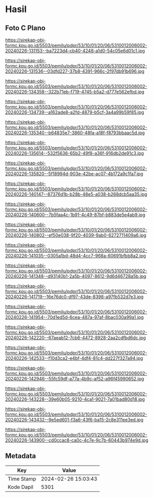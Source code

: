 # Hasil

## Foto C Plano

https://sirekap-obj-formc.kpu.go.id/5503/pemilu/pdpr/53/10/01/20/06/5310012006002-20240226-131153--ba7223d4-cb40-4248-a1d0-54c05e6d01c1.jpg

https://sirekap-obj-formc.kpu.go.id/5503/pemilu/pdpr/53/10/01/20/06/5310012006002-20240226-131536--03dfd227-37b8-4391-966c-2f97db91b696.jpg

https://sirekap-obj-formc.kpu.go.id/5503/pemilu/pdpr/53/10/01/20/06/5310012006002-20240226-134358--322b71eb-f719-4745-b5a2-d777e562efbd.jpg

https://sirekap-obj-formc.kpu.go.id/5503/pemilu/pdpr/53/10/01/20/06/5310012006002-20240226-134739--a162ade8-a2fd-4879-b5cf-3a4a99b59f85.jpg

https://sirekap-obj-formc.kpu.go.id/5503/pemilu/pdpr/53/10/01/20/06/5310012006002-20240226-135340--b64835e7-3860-48fa-a18f-f8793bbaac5d.jpg

https://sirekap-obj-formc.kpu.go.id/5503/pemilu/pdpr/53/10/01/20/06/5310012006002-20240226-135614--532f5636-65b2-49f8-a36f-916db2de91c3.jpg

https://sirekap-obj-formc.kpu.go.id/5503/pemilu/pdpr/53/10/01/20/06/5310012006002-20240226-135820--5f18994d-903e-42be-ac07-4b172a9c1fa7.jpg

https://sirekap-obj-formc.kpu.go.id/5503/pemilu/pdpr/53/10/01/20/06/5310012006002-20240226-140147--87376d1b-b28b-48e5-a038-b268dcb5aa35.jpg

https://sirekap-obj-formc.kpu.go.id/5503/pemilu/pdpr/53/10/01/20/06/5310012006002-20240226-140600--7b5faa4c-1b91-4c49-87bf-b883de5e4ab9.jpg

https://sirekap-obj-formc.kpu.go.id/5503/pemilu/pdpr/53/10/01/20/06/5310012006002-20240226-140802--ef50e038-9f20-4039-9ab0-6272711409a6.jpg

https://sirekap-obj-formc.kpu.go.id/5503/pemilu/pdpr/53/10/01/20/06/5310012006002-20240226-141035--0305a1bd-48d4-4cc7-968a-60691bfbb8a2.jpg

https://sirekap-obj-formc.kpu.go.id/5503/pemilu/pdpr/53/10/01/20/06/5310012006002-20240226-141348--d93140b1-2a5b-4097-8612-9d6d46728a5b.jpg

https://sirekap-obj-formc.kpu.go.id/5503/pemilu/pdpr/53/10/01/20/06/5310012006002-20240226-141719--16e76dc0-df97-43de-8398-a97fb532d7e3.jpg

https://sirekap-obj-formc.kpu.go.id/5503/pemilu/pdpr/53/10/01/20/06/5310012006002-20240226-141954--70d1ed5d-6cea-487a-97af-8bac030a99a1.jpg

https://sirekap-obj-formc.kpu.go.id/5503/pemilu/pdpr/53/10/01/20/06/5310012006002-20240226-142220--67aeab12-7cb6-4472-8928-2aa2cdfbd6dc.jpg

https://sirekap-obj-formc.kpu.go.id/5503/pemilu/pdpr/53/10/01/20/06/5310012006002-20240226-142533--f10d3ca2-e4bf-4df4-81c4-dd227f327a94.jpg

https://sirekap-obj-formc.kpu.go.id/5503/pemilu/pdpr/53/10/01/20/06/5310012006002-20240226-142946--55fc59df-a77a-4b9c-af52-a96f45990652.jpg

https://sirekap-obj-formc.kpu.go.id/5503/pemilu/pdpr/53/10/01/20/06/5310012006002-20240226-143228--39e60b05-9210-4ca1-9021-7a01bad80d18.jpg

https://sirekap-obj-formc.kpu.go.id/5503/pemilu/pdpr/53/10/01/20/06/5310012006002-20240226-143432--9e5ed601-f3a6-43f6-ba15-2c8e311ee3ed.jpg

https://sirekap-obj-formc.kpu.go.id/5503/pemilu/pdpr/53/10/01/20/06/5310012006002-20240226-143900--cd0ccac8-ca0c-4c7e-9c7b-60443b974e9d.jpg


## Metadata

| Key        | Value               |
| ---------- | ------------------- |
| Time Stamp | 2024-02-26 15:03:43 |
| Kode Dapil | 5301                |



